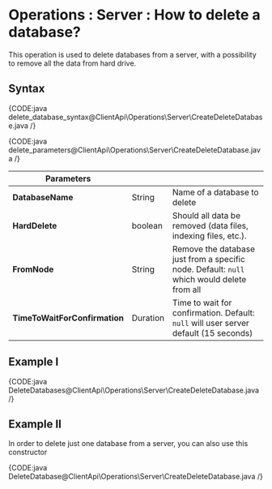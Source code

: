 ﻿# Operations : Server : How to delete a database?

This operation is used to delete databases from a server, with a possibility to remove all the data from hard drive.

## Syntax

{CODE:java delete_database_syntax@ClientApi\Operations\Server\CreateDeleteDatabase.java /}

{CODE:java delete_parameters@ClientApi\Operations\Server\CreateDeleteDatabase.java /}

| Parameters | | |
| ------------- | ------------- | ----- |
| **DatabaseName** | String | Name of a database to delete |
| **HardDelete** | boolean | Should all data be removed (data files, indexing files, etc.). |
| **FromNode** | String | Remove the database just from a specific node. Default: `null` which would delete from all |
| **TimeToWaitForConfirmation** | Duration | Time to wait for confirmation. Default: `null` will user server default (15 seconds) |

## Example I

{CODE:java DeleteDatabases@ClientApi\Operations\Server\CreateDeleteDatabase.java /}

## Example II

In order to delete just one database from a server, you can also use this constructor

{CODE:java DeleteDatabase@ClientApi\Operations\Server\CreateDeleteDatabase.java /}
